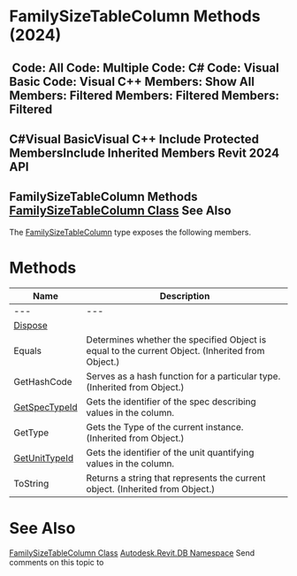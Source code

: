 # FamilySizeTableColumn Methods (2024)

﻿
 Code: All Code: Multiple Code: C# Code: Visual Basic Code: Visual C++  Members: Show All Members: Filtered Members: Filtered Members: Filtered   
---  
C#Visual BasicVisual C++
Include Protected MembersInclude Inherited Members
Revit 2024 API  
---  
FamilySizeTableColumn Methods  
[FamilySizeTableColumn Class](2442ffe1-07cf-3c1d-c4c1-033eb3bd681e.md "FamilySizeTableColumn Class") See Also  
---  
The [FamilySizeTableColumn](2442ffe1-07cf-3c1d-c4c1-033eb3bd681e.md "FamilySizeTableColumn Class") type exposes the following members.
# Methods
| Name | Description |
| --- | --- |
| --- | --- | --- |
| [Dispose](628cb83f-99b6-fcaf-16f8-28e7e3fd9cbb.md "Dispose Method") |
| Equals | Determines whether the specified Object is equal to the current Object. (Inherited from Object.) |
| GetHashCode | Serves as a hash function for a particular type.  (Inherited from Object.) |
| [GetSpecTypeId](fd4af0c2-583e-1c14-5525-2cf1cf7dd886.md "GetSpecTypeId Method") | Gets the identifier of the spec describing values in the column. |
| GetType | Gets the Type of the current instance. (Inherited from Object.) |
| [GetUnitTypeId](58ff3e40-50d3-abdd-08ae-b38b03dd88a7.md "GetUnitTypeId Method") | Gets the identifier of the unit quantifying values in the column. |
| ToString | Returns a string that represents the current object. (Inherited from Object.) |

# See Also
[FamilySizeTableColumn Class](2442ffe1-07cf-3c1d-c4c1-033eb3bd681e.md "FamilySizeTableColumn Class")
[Autodesk.Revit.DB Namespace](87546ba7-461b-c646-cbb1-2cb8f5bff8b2.md "Autodesk.Revit.DB Namespace")
Send comments on this topic to 